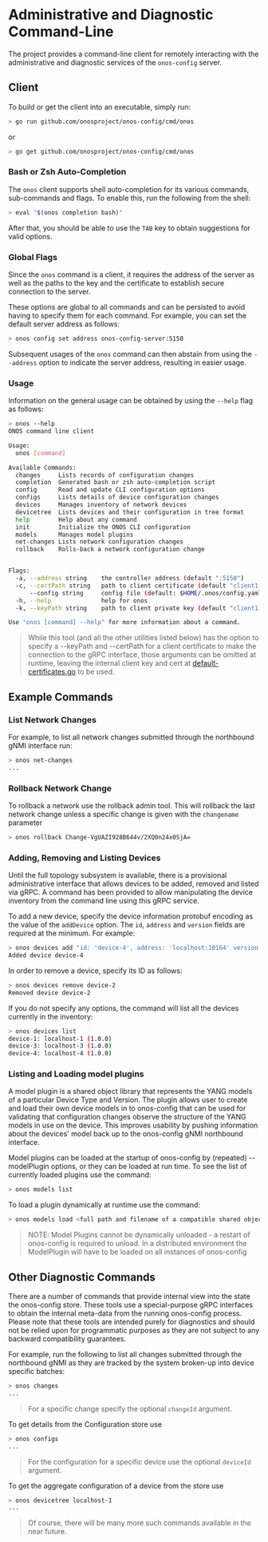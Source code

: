 # Administrative and Diagnostic Command-Line
The project provides a command-line client for remotely 
interacting with the administrative and diagnostic services of the `onos-config` server.

## Client
To build or get the client into an executable, simply run:
```bash
> go run github.com/onosproject/onos-config/cmd/onos
```
or
```bash
> go get github.com/onosproject/onos-config/cmd/onos
```

### Bash or Zsh Auto-Completion
The `onos` client supports shell auto-completion for its various
commands, sub-commands and flags. To enable this, run the following from the shell:
```bash
> eval "$(onos completion bash)"
```
After that, you should be able to use the `TAB` key to obtain suggestions for 
valid options.

### Global Flags
Since the `onos` command is a client, it requires the address of the server as well
as the paths to the key and the certificate to establish secure connection to the 
server.

These options are global to all commands and can be persisted to avoid having to
specify them for each command. For example, you can set the default server address
as follows:
```bash
> onos config set address onos-config-server:5150
```

Subsequent usages of the `onos` command can then abstain from using the `--address` 
option to indicate the server address, resulting in easier usage.

### Usage
Information on the general usage can be obtained by using the `--help` flag as follows:
```bash
> onos --help
ONOS command line client

Usage:
  onos [command]

Available Commands:
  changes     Lists records of configuration changes
  completion  Generated bash or zsh auto-completion script
  config      Read and update CLI configuration options
  configs     Lists details of device configuration changes
  devices     Manages inventory of network devices
  devicetree  Lists devices and their configuration in tree format
  help        Help about any command
  init        Initialize the ONOS CLI configuration
  models      Manages model plugins
  net-changes Lists network configuration changes
  rollback    Rolls-back a network configuration change


Flags:
  -a, --address string    the controller address (default ":5150")
  -c, --certPath string   path to client certificate (default "client1.crt")
      --config string     config file (default: $HOME/.onos/config.yaml)
  -h, --help              help for onos
  -k, --keyPath string    path to client private key (default "client1.key")

Use "onos [command] --help" for more information about a command.
```

> While this tool (and all the other utilities listed below) has the option to
> specify a --keyPath and --certPath for a client certificate to make the connection
> to the gRPC interface, those arguments can be omitted at runtime, leaving
> the internal client key and cert at 
> [default-certificates.go](../pkg/certs/default-certificates.go) to be used.


## Example Commands

### List Network Changes
For example, to list all network changes submitted through the northbound gNMI interface run:
```bash
> onos net-changes
...
```

### Rollback Network Change
To rollback a network use the rollback admin tool. This will rollback the last network
change unless a specific change is given with the `changename` parameter
```bash
> onos rollback Change-VgUAZI928B644v/2XQ0n24x0SjA=
```

### Adding, Removing and Listing Devices
Until the full topology subsystem is available, there is a provisional 
administrative interface that allows devices to be added, removed and listed via gRPC.
A command has been provided to allow manipulating the device inventory from the command
line using this gRPC service.

To add a new device, specify the device information protobuf encoding as the value of the 
`addDevice` option. The `id`, `address` and `version` fields are required at the minimum.
For example:

```bash
> onos devices add "id: 'device-4', address: 'localhost:10164' version: '1.0.0'"
Added device device-4
```

In order to remove a device, specify its ID as follows:
```bash
> onos devices remove device-2 
Removed device device-2
```

If you do not specify any options, the command will list all the devices currently in the inventory:
```bash
> onos devices list
device-1: localhost-1 (1.0.0)
device-3: localhost-3 (1.0.0)
device-4: localhost-4 (1.0.0)
```

### Listing and Loading model plugins
A model plugin is a shared object library that represents the YANG models of a
particular Device Type and Version. The plugin allows user to create and load
their own device models in to onos-config that can be used for validating that
configuration changes observe the structure of the YANG models in use on the
device. This improves usability by pushing information about the devices'
model back up to the onos-config gNMI northbound interface.

Model plugins can be loaded at the startup of onos-config by (repeated) --modelPlugin
options, or they can be loaded at run time. To see the list of currently loaded
plugins use the command:
```bash
> onos models list
```

To load a plugin dynamically at runtime use the command:
```bash
> onos models load <full path and filename of a compatible shared object library on target machine>
```
> NOTE: Model Plugins cannot be dynamically unloaded - a restart of onos-config
> is required to unload.
> In a distributed environment the ModelPlugin will have to be loaded on all
> instances of onos-config

## Other Diagnostic Commands
There are a number of commands that provide internal view into the state the onos-config store.
These tools use a special-purpose gRPC interfaces to obtain the internal meta-data
from the running onos-config process. Please note that these tools are intended purely for
diagnostics and should not be relied upon for programmatic purposes as they are not subject
to any backward compatibility guarantees.

For example, run the following to list all changes submitted through the northbound gNMI 
as they are tracked by the system broken-up into device specific batches:
```bash
> onos changes
...
```
> For a specific change specify the optional `changeId` argument.


To get details from the Configuration store use
```bash
> onos configs
...
```
> For the configuration for a specific device use the optional `deviceId` argument.


To get the aggregate configuration of a device from the store use
```bash
> onos devicetree localhost-1
...
```

> Of course, there will be many more such commands available in the near future.
